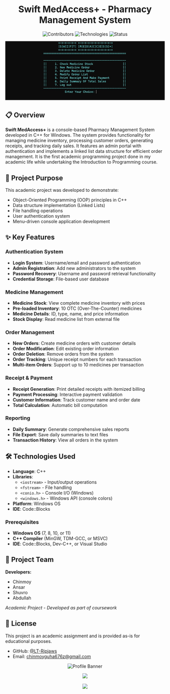 <h1 align="center"> Swift MedAccess+ - Pharmacy Management System </h1>
<p align="center">
   <img src="https://img.shields.io/badge/Contributors-1-brightgreen" alt="Contributors">
   <img src="https://img.shields.io/badge/Technologies-C++-blue" alt="Technologies">
   <img src="https://img.shields.io/badge/Status-Completed-sucess" alt="Status">
</p>

<p align="center">
  <img src="screenshot/menu.jpg" alt="Intro" width="900" />
</p>

## 📋 Overview

**Swift MedAccess+** is a console-based Pharmacy Management System developed in C++ for Windows. The system provides functionality for managing medicine inventory, processing customer orders, generating receipts, and tracking daily sales. It features an admin portal with authentication and implements a linked list data structure for efficient order management. It is the first academic programming project done in my academic life while undertaking the Introduction to Programming course.

## 🎯 Project Purpose

This academic project was developed to demonstrate:
- Object-Oriented Programming (OOP) principles in C++
- Data structure implementation (Linked Lists)
- File handling operations
- User authentication system
- Menu-driven console application development

## ✨ Key Features

###  Authentication System
- **Login System**: Username/email and password authentication
- **Admin Registration**: Add new administrators to the system
- **Password Recovery**: Username and password retrieval functionality
- **Credential Storage**: File-based user database

###  Medicine Management
- **Medicine Stock**: View complete medicine inventory with prices
- **Pre-loaded Inventory**: 10 OTC (Over-The-Counter) medicines
- **Medicine Details**: ID, type, name, and price information
- **Stock Display**: Read medicine list from external file

###  Order Management
- **New Orders**: Create medicine orders with customer details
- **Order Modification**: Edit existing order information
- **Order Deletion**: Remove orders from the system
- **Order Tracking**: Unique receipt numbers for each transaction
- **Multi-item Orders**: Support up to 10 medicines per transaction

###  Receipt & Payment
- **Receipt Generation**: Print detailed receipts with itemized billing
- **Payment Processing**: Interactive payment validation
- **Customer Information**: Track customer name and order date
- **Total Calculation**: Automatic bill computation

###  Reporting
- **Daily Summary**: Generate comprehensive sales reports
- **File Export**: Save daily summaries to text files
- **Transaction History**: View all orders in the system

## 🛠️ Technologies Used

- **Language**: C++ 
- **Libraries**: 
  - `<iostream>` - Input/output operations
  - `<fstream>` - File handling
  - `<conio.h>` - Console I/O (Windows)
  - `<windows.h>` - Windows API (console colors)
- **Platform**: Windows OS
- **IDE**: Code::Blocks

### Prerequisites

- **Windows OS** (7, 8, 10, or 11)
- **C++ Compiler** (MinGW, TDM-GCC, or MSVC)
- **IDE**: Code::Blocks, Dev-C++, or Visual Studio

## 👥 Project Team

**Developers:**
- Chinmoy
- Ansar
- Shuvro
- Abdullah

*Academic Project - Developed as part of coursework*

## 📄 License

This project is an academic assignment and is provided as-is for educational purposes.

- GitHub: [@LT-Ripjaws](https://github.com/LT-Ripjaws)  
- Email: chinmoyguha676z@gmail.com

<p align="center">
  <img src="https://user-images.githubusercontent.com/74038190/242390524-0c7eb6ed-663b-4ce4-bfbd-18239a38ba1b.gif" alt="Profile Banner" width="70%" height = "50%" />
</p>

<p align="center"> <img src="https://readme-typing-svg.herokuapp.com?font=Fira+Code&size=22&duration=3000&pause=1000&color=FF6B6B&center=true&vCenter=true&width=700&lines=Thanks+for+visiting!+👾;Drop+a+star+⭐+if+you+like+it;Let's+build+something+awesome+together!+🚀"> </p>

<p align="center">
<img src="https://octodex.github.com/images/daftpunktocat-thomas.gif" width="30%">
</p>
